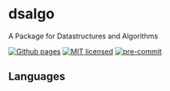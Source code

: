 # dsalgo
A Package for Datastructures and Algorithms

[![Github pages][gh-pages-badge]][gh-pages-url]
[![MIT licensed][mit-badge]][mit-url]
[![pre-commit][pre-commit-badge]][pre-commit-url]

[gh-pages-badge]: https://github.com/kagemeka/dsalgo/actions/workflows/pages/pages-build-deployment/badge.svg
[gh-pages-url]: https://kagemeka.github.io/dsalgo
[mit-badge]: https://img.shields.io/badge/license-MIT-blue.svg
[mit-url]: https://github.com/kagemeka/dsalgo_rust/blob/main/LICENSE
[pre-commit-badge]: https://img.shields.io/badge/pre--commit-enabled-brightgreen?logo=pre-commit&logoColor=white
[pre-commit-url]: https://github.com/pre-commit/pre-commit


## Languages
